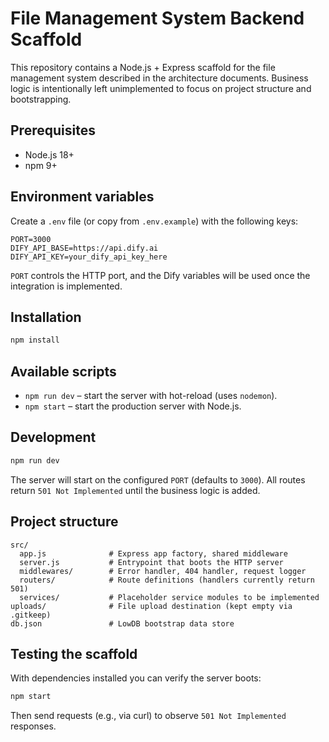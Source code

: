 # File Management System Backend Scaffold

This repository contains a Node.js + Express scaffold for the file management system described in the architecture documents. Business logic is intentionally left unimplemented to focus on project structure and bootstrapping.

## Prerequisites

- Node.js 18+
- npm 9+

## Environment variables

Create a `.env` file (or copy from `.env.example`) with the following keys:

```
PORT=3000
DIFY_API_BASE=https://api.dify.ai
DIFY_API_KEY=your_dify_api_key_here
```

`PORT` controls the HTTP port, and the Dify variables will be used once the integration is implemented.

## Installation

```bash
npm install
```

## Available scripts

- `npm run dev` – start the server with hot-reload (uses `nodemon`).
- `npm start` – start the production server with Node.js.

## Development

```bash
npm run dev
```

The server will start on the configured `PORT` (defaults to `3000`). All routes return `501 Not Implemented` until the business logic is added.

## Project structure

```
src/
  app.js              # Express app factory, shared middleware
  server.js           # Entrypoint that boots the HTTP server
  middlewares/        # Error handler, 404 handler, request logger
  routers/            # Route definitions (handlers currently return 501)
  services/           # Placeholder service modules to be implemented
uploads/              # File upload destination (kept empty via .gitkeep)
db.json               # LowDB bootstrap data store
```

## Testing the scaffold

With dependencies installed you can verify the server boots:

```bash
npm start
```

Then send requests (e.g., via curl) to observe `501 Not Implemented` responses.
